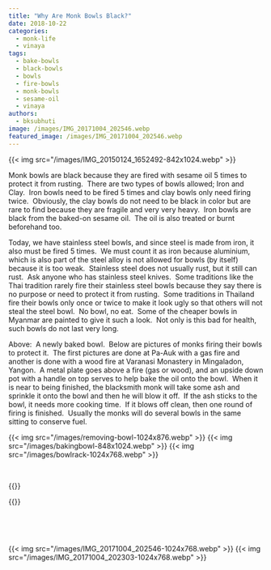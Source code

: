 ```yaml
---
title: "Why Are Monk Bowls Black?"
date: 2018-10-22
categories: 
  - monk-life
  - vinaya
tags: 
  - bake-bowls
  - black-bowls
  - bowls
  - fire-bowls
  - monk-bowls
  - sesame-oil
  - vinaya
authors: 
  - bksubhuti
image: /images/IMG_20171004_202546.webp
featured_image: /images/IMG_20171004_202546.webp
---
```


{{< img src="/images/IMG_20150124_1652492-842x1024.webp" >}}


Monk bowls are black because they are fired with sesame oil 5 times to protect it from rusting.  There are two types of bowls allowed; Iron and Clay.  Iron bowls need to be fired 5 times and clay bowls only need firing twice.  Obviously, the clay bowls do not need to be black in color but are rare to find because they are fragile and very very heavy.  Iron bowls are black from the baked-on sesame oil.  The oil is also treated or burnt beforehand too.

Today, we have stainless steel bowls, and since steel is made from iron, it also must be fired 5 times.  We must count it as iron because aluminium, which is also part of the steel alloy is not allowed for bowls (by itself) because it is too weak.  Stainless steel does not usually rust, but it still can rust.  Ask anyone who has stainless steel knives.  Some traditions like the Thai tradition rarely fire their stainless steel bowls because they say there is no purpose or need to protect it from rusting.  Some traditions in Thailand fire their bowls only once or twice to make it look ugly so that others will not steal the steel bowl.  No bowl, no eat.  Some of the cheaper bowls in Myanmar are painted to give it such a look.  Not only is this bad for health, such bowls do not last very long.

Above:  A newly baked bowl.  Below are pictures of monks firing their bowls to protect it.  The first pictures are done at Pa-Auk with a gas fire and another is done with a wood fire at Varanasi Monastery in Mingaladon, Yangon.  A metal plate goes above a fire (gas or wood), and an upside down pot with a handle on top serves to help bake the oil onto the bowl.  When it is near to being finished, the blacksmith monk will take some ash and sprinkle it onto the bowl and then he will blow it off.  If the ash sticks to the bowl, it needs more cooking time.  If it blows off clean, then one round of firing is finished.  Usually the monks will do several bowls in the same sitting to conserve fuel.

{{< img src="/images/removing-bowl-1024x876.webp" >}}
{{< img src="/images/bakingbowl-848x1024.webp" >}}
{{< img src="/images/bowlrack-1024x768.webp" >}}

 

{{<image-with-caption src="/images/IMG_20171004_202508-1024x768.jpg" caption="All-focus.">}}

{{<image-with-caption src="/images/IMG_20171004_202538-1024x768.jpg" caption="All-focus.">}}

 

 

{{< img src="/images/IMG_20171004_202546-1024x768.webp" >}}
{{< img src="/images/IMG_20171004_202303-1024x768.webp" >}}


